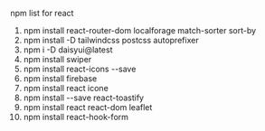 
npm list for react
1. npm install react-router-dom localforage match-sorter sort-by
2. npm install -D tailwindcss postcss autoprefixer
3. npm i -D daisyui@latest
4. npm install swiper
5. npm install react-icons --save
6. npm install firebase
7. npm install react icone 
8. npm install --save react-toastify
8. npm install react react-dom leaflet
8. npm install react-hook-form